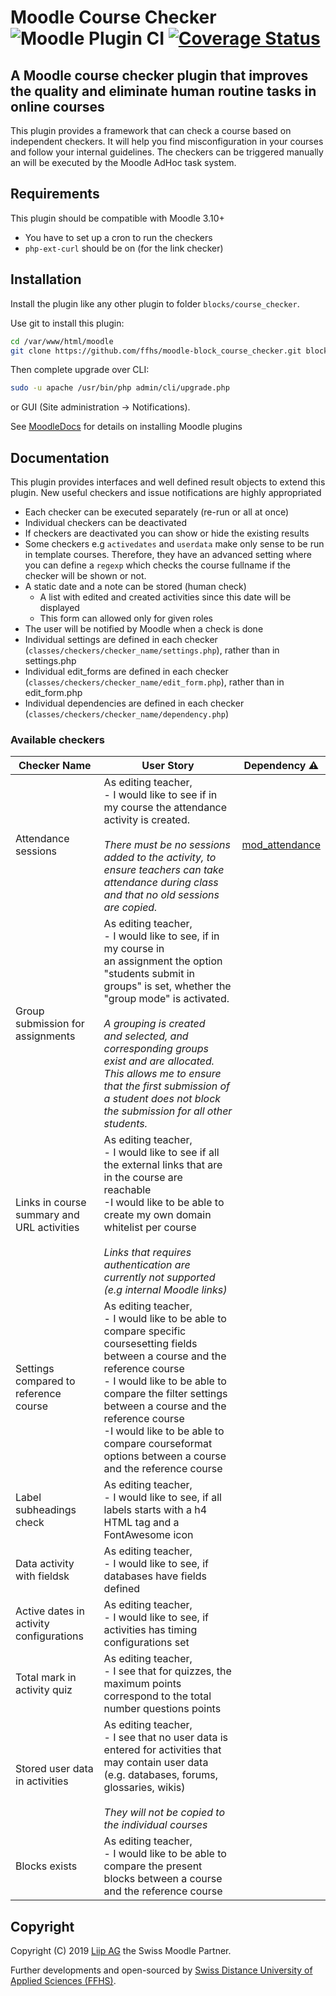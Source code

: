 # Moodle Course Checker ![Moodle Plugin CI](https://github.com/ffhs/moodle-block_course_checker/workflows/Moodle%20Plugin%20CI/badge.svg?branch=MOODLE_310_STABLE) [![Coverage Status](https://coveralls.io/repos/github/ffhs/moodle-block_course_checker/badge.svg?branch=MOODLE_310_STABLE)](https://coveralls.io/github/ffhs/moodle-block_course_checker?branch=MOODLE_310_STABLE)

## A Moodle course checker plugin that improves the quality and eliminate human routine tasks in online courses

This plugin provides a framework that can check a course based on independent checkers. It will help you find misconfiguration in your courses and follow your internal guidelines.
The checkers can be triggered manually an will be executed by the Moodle AdHoc task system.

## Requirements

This plugin should be compatible with Moodle 3.10+

- You have to set up a cron to run the checkers
- `php-ext-curl` should be on (for the link checker)

## Installation

Install the plugin like any other plugin to folder `blocks/course_checker`.

Use git to install this plugin:

```bash
cd /var/www/html/moodle
git clone https://github.com/ffhs/moodle-block_course_checker.git blocks/course_checker
```

Then complete upgrade over CLI:

```bash
sudo -u apache /usr/bin/php admin/cli/upgrade.php
```

or GUI (Site administration -> Notifications).

See [MoodleDocs](https://docs.moodle.org/310/en/Installing_plugins) for details on installing Moodle plugins

## Documentation

This plugin provides interfaces and well defined result objects to extend this plugin. New useful checkers and issue notifications are highly appropriated

- Each checker can be executed separately (re-run or all at once)
- Individual checkers can be deactivated
- If checkers are deactivated you can show or hide the existing results
- Some checkers e.g `activedates` and `userdata` make only sense to be run in template courses. Therefore, they have an advanced setting where you can define a `regexp` which
  checks the course fullname if the checker will be shown or not.
- A static date and a note can be stored (human check)
    - A list with edited and created activities since this date will be displayed
    - This form can allowed only for given roles
- The user will be notified by Moodle when a check is done
- Individual settings are defined in each checker (`classes/checkers/checker_name/settings.php`), rather than in settings.php
- Individual edit_forms are defined in each checker (`classes/checkers/checker_name/edit_form.php`), rather than in edit_form.php
- Individual dependencies are defined in each checker (`classes/checkers/checker_name/dependency.php`)

### Available checkers

| Checker Name | User Story | Dependency :warning: |
|--------------|------------|----------------------|
|Attendance sessions|As editing teacher,<br>- I would like to see if in my course the attendance activity is created.<br><br><i>There must be no sessions added to the activity, to ensure teachers can take attendance during class and that no old sessions are copied.|[mod_attendance](https://moodle.org/plugins/mod_attendance)</i>|
|Group submission for assignments|As editing teacher,<br>- I would like to see, if in my course in an assignment the option "students submit in groups" is set, whether the "group mode" is activated.<br><br><i>A grouping is created and selected, and corresponding groups exist and are allocated.<br>This allows me to ensure that the first submission of a student does not block the submission for all other students.<i>| |
|Links in course summary and URL activities|As editing teacher,<br>- I would like to see if all the external links that are in the course are reachable<br>-I would like to be able to create my own domain whitelist per course<br><br><i>Links that requires authentication are currently not supported (e.g internal Moodle links)</i>| |
|Settings compared to reference course|As editing teacher,<br>- I would like to be able to compare specific coursesetting fields between a course and the reference course<br>- I would like to be able to compare the filter settings between a course and the reference course<br>-I would like to be able to compare courseformat options between a course and the reference course| |
|Label subheadings check|As editing teacher,<br>- I would like to see, if all labels starts with a h4 HTML tag and a FontAwesome icon| |
|Data activity with fieldsk|As editing teacher,<br>- I would like to see, if databases have fields defined| |
|Active dates in activity configurations|As editing teacher,<br>- I would like to see, if activities has timing configurations set| |
|Total mark in activity quiz|As editing teacher,<br>- I see that for quizzes, the maximum points correspond to the total number questions points| |
|Stored user data in activities|As editing teacher,<br>- I see that no user data is entered for activities that may contain user data (e.g. databases, forums, glossaries, wikis)<br><br><i>They will not be copied to the individual courses</i>| |
|Blocks exists|As editing teacher,<br>- I would like to be able to compare the present blocks between a course and the reference course| |

## Copyright

Copyright (C) 2019 <a href="https://www.liip.ch" target="_blank">Liip AG</a> the Swiss Moodle Partner.

Further developments and open-sourced by <a href="https://www.ffhs.ch" target="_blank">Swiss Distance University of Applied Sciences (FFHS)</a>.
